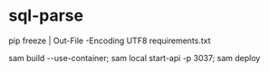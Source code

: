 # sql-parse

pip freeze | Out-File -Encoding UTF8 requirements.txt

sam build --use-container; 
sam local start-api -p 3037;
sam deploy

<!-- py -3 -m venv venv
venv\Scripts\activate -->

<!-- flask run --port=3037 -->

<!-- venv\Scripts\activate; cd dev; flask run --port=3037 -->

